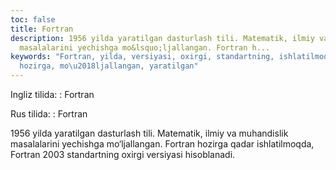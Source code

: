 ```yaml
---
toc: false
title: Fortran
description: 1956 yilda yaratilgan dasturlash tili. Matematik, ilmiy va muhandislik
  masalalarini yechishga mo&lsquo;ljallangan. Fortran h...
keywords: "Fortran, yilda, versiyasi, oxirgi, standartning, ishlatilmoqda, qadar,
  hozirga, mo\u2018ljallangan, yaratilgan"
---
```


Ingliz tilida:
:   Fortran

Rus tilida:
:   Fortran

1956 yilda yaratilgan dasturlash tili. Matematik, ilmiy va muhandislik masalalarini yechishga mo‘ljallangan. Fortran hozirga qadar ishlatilmoqda, Fortran 2003 standartning oxirgi versiyasi hisoblanadi.